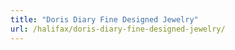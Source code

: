 ```yaml
---
title: "Doris Diary Fine Designed Jewelry"
url: /halifax/doris-diary-fine-designed-jewelry/
---
```

